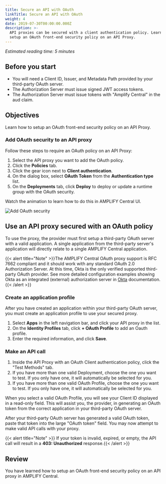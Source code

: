 ```yaml
---
title: Secure an API with OAuth
linkTitle: Secure an API with OAuth
weight: 4
date: 2019-07-30T00:00:00.000Z
description: >-
  API proxies can be secured with a client authentication policy. Learn how to
  setup an OAuth front-end security policy on an API Proxy.
---
```

_Estimated reading time: 5 minutes_

## Before you start

* You will need a Client ID, Issuer, and Metadata Path provided by your third-party OAuth server.
* The Authorization Server must issue signed JWT access tokens.
* The Authorization Server must issue tokens with "Amplify Central" in the aud claim.

## Objectives

Learn how to setup an OAuth front-end security policy on an API Proxy.

### Add OAuth security to an API proxy

Follow these steps to require an OAuth policy on an API Proxy:

1. Select the API proxy you want to add the OAuth policy.
2. Click the **Policies** tab.
3. Click the gear icon next to **Client authentication**.
4. On the dialog box, select **OAuth Token** from the **Authentication type** list.
5. On the **Deployments** tab, click **Deploy** to deploy or update a runtime group with the OAuth security.

Watch the animation to learn how to do this in AMPLIFY Central UI.

![Add OAuth security](/Images/central/OAuthaddproxyauth_animation.gif)

## Use an API proxy secured with an OAuth policy

To use the proxy, the provider must first setup a third-party OAuth server with a valid application. A single application from the third-party server's application will directly relate to a single AMPLIFY Central application.

{{< alert title="Note" >}}The AMPLIFY Central OAuth proxy support is RFC 7662 compliant and it should work with any standard OAuth 2.0 Authorization Server. At this time, Okta is the only verified supported third-party OAuth provider. See more detailed configuration examples showing Okta as an integrated (external) authorization server in [Okta](https://developer.okta.com/docs/guides/customize-authz-server/overview/) documentation.{{< /alert >}}

### Create an application profile

After you have created an application within your third-party OAuth server, you must create an application profile to use your secured proxy.

1. Select **Apps** in the left navigation bar, and click your API proxy in the list.
2. On the **Identity Profiles** tab, click **+ OAuth Profile** to add an Oauth profile.
3. Enter the required information, and click **Save**.

### Make an API call

1. Inside the API Proxy with an OAuth Client authentication policy, click the "Test Methods" tab.
2. If you have more than one valid Deployment, choose the one you want to test. If you only have one, it will automatically be selected for you.
3. If you have more than one valid OAuth Profile, choose the one you want to test. If you only have one, it will automatically be selected for you.

When you select a valid OAuth Profile, you will see your Client ID displayed in a read-only field. This will assist you, the provider, in generating an OAuth token from the correct application in your third-party OAuth server.

After your third-party OAuth server has generated a valid OAuth token, paste that token into the large "OAuth token" field. You may now attempt to make valid API calls with your proxy.

{{< alert title="Note" >}} If your token is invalid, expired, or empty, the API call will result in a **403: Unauthorized** response.{{< /alert >}}

## Review

You have learned how to setup an OAuth front-end security policy on an API proxy in AMPLIFY Central.

